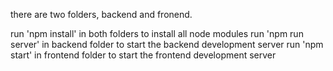 there are two folders, backend and fronend.

run 'npm install' in both folders to install all node modules
run 'npm run server' in backend folder to start the backend development server
run 'npm start' in frontend folder to start the frontend development server



